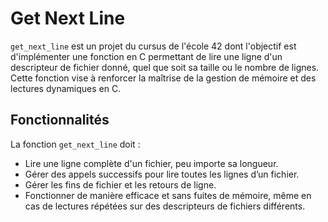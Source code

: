 # Get Next Line

`get_next_line` est un projet du cursus de l'école 42 dont l'objectif est d'implémenter une fonction en C permettant de lire une ligne d'un descripteur de fichier donné, quel que soit sa taille ou le nombre de lignes. Cette fonction vise à renforcer la maîtrise de la gestion de mémoire et des lectures dynamiques en C.

## Fonctionnalités

La fonction `get_next_line` doit :
- Lire une ligne complète d'un fichier, peu importe sa longueur.
- Gérer des appels successifs pour lire toutes les lignes d’un fichier.
- Gérer les fins de fichier et les retours de ligne.
- Fonctionner de manière efficace et sans fuites de mémoire, même en cas de lectures répétées sur des descripteurs de fichiers différents.
